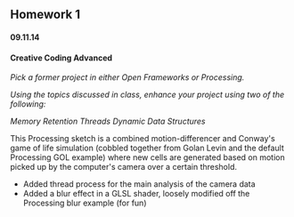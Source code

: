 ## Homework 1
#### 09.11.14
#### Creative Coding Advanced

_Pick a former project in either Open Frameworks or Processing._

_Using the topics discussed in class, enhance your project using two of the following:_

_Memory Retention_
_Threads_
_Dynamic Data Structures_

This Processing sketch is a combined motion-differencer and Conway's game of life simulation (cobbled together from Golan Levin and the default Processing GOL example) where new cells are generated based on motion picked up by the computer's camera over a certain threshold.

- Added thread process for the main analysis of the camera data
- Added a blur effect in a GLSL shader, loosely modified off the Processing blur example (for fun)
